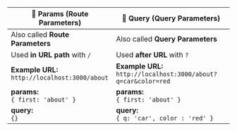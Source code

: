 | 🔹 **Params (Route Parameters)**                                        | 🔸 **Query (Query Parameters)**                                      |
|------------------------------------------------------------------------|----------------------------------------------------------------------|
| Also called **Route Parameters**                                       | Also called **Query Parameters**                                     |
| Used **in URL path** with `/`                                          | Used **after URL** with `?`                                          |
| **Example URL:**<br>`http://localhost:3000/about`               | **Example URL:**<br>`http://localhost:3000/about?q=car&color=red` |
| **params:**<br>`{ first: 'about' }`                   | **params:**<br>`{ first: 'about' }`                 |
| **query:**<br>`{}`                                                     | **query:**<br>`{ q: 'car', color : 'red' }`                                         |
